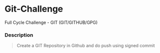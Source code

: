 # Git-Challenge
Full Cycle Challenge - GIT (GIT/GITHUB/GPG)

### Description
> Create a GIT Repository in Github and do push using signed commit

<br/>
<br/>